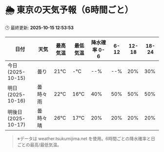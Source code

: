 # 🌦️ 東京の天気予報（6時間ごと）

🕒 最終更新: **2025-10-15 12:53:53**

| 日付 | 天気 | 最高気温 | 最低気温 | 降水確率 0-6 | 6-12 | 12-18 | 18-24 |
|------|------|----------|----------|------------|------|------|------|
| 今日 (2025-10-15) | 曇り | 21℃ | -℃ | --% | --% | 20% | 30% |
| 明日 (2025-10-16) | 曇時々雨 | 22℃ | 16℃ | 40% | 50% | 50% | 50% |
| 明後日 (2025-10-17) | 曇時々晴 | 26℃ | 17℃ | 20% | 20% | 20% | 20% |

> ※データは weather.tsukumijima.net を使用。6時間ごとの降水確率と日ごとの最高/最低気温。